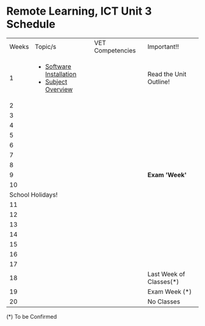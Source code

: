 # Remote Learning, ICT Unit 3 Schedule


[//]: # (Done in HTML to allow for a header column)
<table style="both">
    <tr>
        <td>Weeks</td>
        <td>Topic/s</td>
        <td>VET Competencies</td> 
        <td>Important!!</td>
    </tr>
    <tr>
        <td>1</td>
        <td><ul><li><a href="CSI1-Content.md#CSI-1-SoftwareRequirements">Software Installation</a></li><li><a href="CSI1-Content.md#CSI-1-SubjectOverview">Subject Overview</a></li></ul></td>
        <td></td>
        <td>Read the Unit Outline!</td>
    </tr>
    <tr>
        <td>2</td>
        <td></td>
        <td></td>
        <td></td>
    </tr>
    <tr>
        <td>3</td>
        <td></td>
        <td></td>
        <td></td>
    </tr>
    <tr>
        <td>4</td>
        <td></td>
        <td></td>
        <td></td>
    </tr>
    <tr>
        <td>5</td>
        <td></td>
        <td></td>        
        <td></td>
    </tr>
    <tr>
        <td>6</td>
        <td></td>
        <td></td>
        <td></td>
    </tr>
    <tr>
        <td>7</td>
        <td></td>
        <td></td>
        <td></td>
    </tr>
    <tr>
        <td>8</td>
        <td></td>
        <td></td>
        <td></td>
    </tr>
    <tr>
        <td>9</td>
        <td></td>
        <td></td>
        <td><strong>Exam 'Week'</strong></td>
    </tr>
    <tr>
        <td>10</td>
        <td></td>
        <td></td>
        <td></td>
    </tr>
    <tr>
        <td colspan="4">School Holidays!</td>
    </tr>
    <tr>
        <td>11</td>
        <td></td>
        <td></td>
        <td></td>
    </tr>
    <tr>
        <td>12</td>
        <td></td>
        <td></td>
        <td></td>
    </tr>
    <tr>
        <td>13</td>
        <td></td>
        <td></td>
        <td></td>
    </tr>
    <tr>
        <td>14</td>
        <td></td>
        <td></td>
        <td></td>
    </tr>
    <tr>
        <td>15</td>
        <td></td>
        <td></td>
        <td></td>
    </tr>
    <tr>
        <td>16</td>
        <td></td>
        <td></td>
        <td></td>
    </tr>
    <tr>
        <td>17</td>
        <td></td>
        <td></td>
        <td></td>
    </tr>
    <tr>
        <td>18</td>
        <td></td>
        <td></td> 
        <td>Last Week of Classes(*)</td>
    </tr>
    <tr>
        <td>19</td>
        <td></td>
        <td></td>
        <td>Exam Week (*)</td>
    </tr>
    <tr>
        <td>20</td>
        <td></td>
        <td></td>
        <td>No Classes</td>
    </tr>
</table>

(*) To be Confirmed